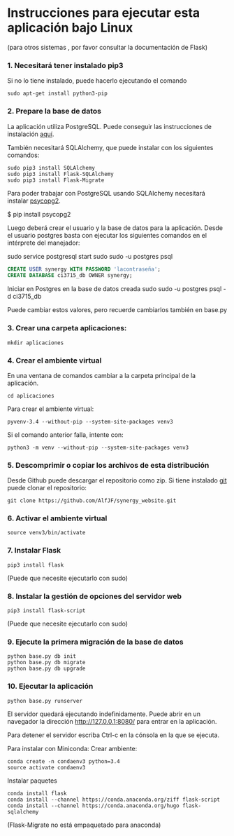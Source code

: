 # Instrucciones para ejecutar esta aplicación bajo Linux
(para otros sistemas , por favor consultar la documentación de Flask)

### 1. Necesitará tener instalado pip3

Si no lo tiene instalado, puede hacerlo ejecutando el comando

    sudo apt-get install python3-pip

### 2. Prepare la base de datos

La aplicación utiliza PostgreSQL. Puede conseguir las instrucciones de
instalación [aquí](http://www.postgresql.org/download/).

También necesitará SQLAlchemy, que puede instalar con los siguientes comandos:

    sudo pip3 install SQLAlchemy
    sudo pip3 install Flask-SQLAlchemy
    sudo pip3 install Flask-Migrate

Para poder trabajar con PostgreSQL usando SQLAlchemy necesitará instalar
[psycopg2](http://initd.org/psycopg/docs/install.html).

$ pip install psycopg2

Luego deberá crear el usuario y la base de datos para la aplicación. Desde el
usuario postgres basta con ejecutar los siguientes comandos en el intérprete
del manejador:

sudo service postgresql start
sudo sudo -u postgres psql

```sql
CREATE USER synergy WITH PASSWORD 'lacontraseña';
CREATE DATABASE ci3715_db OWNER synergy;
```

Iniciar en Postgres en la base de datos creada
sudo sudo -u postgres psql -d ci3715_db

Puede cambiar estos valores, pero recuerde cambiarlos también en base.py

### 3. Crear una carpeta aplicaciones:

    mkdir aplicaciones

### 4. Crear el ambiente virtual

En una ventana de comandos cambiar a la carpeta principal de la aplicación.

    cd aplicaciones

Para crear el ambiente virtual:

    pyvenv-3.4 --without-pip --system-site-packages venv3

Si el comando anterior falla, intente con:

    python3 -m venv --without-pip --system-site-packages venv3

### 5. Descomprimir o copiar los archivos de esta distribución

Desde Github puede descargar el repositorio como zip. Si tiene instalado
[git](https://git-scm.com/) puede clonar el repositorio:

    git clone https://github.com/AlfJF/synergy_website.git

### 6. Activar el ambiente virtual

    source venv3/bin/activate

### 7. Instalar Flask

    pip3 install flask

(Puede que necesite ejecutarlo con sudo)

### 8. Instalar la gestión de opciones del servidor web

    pip3 install flask-script

(Puede que necesite ejecutarlo con sudo)

### 9. Ejecute la primera migración de la base de datos

    python base.py db init
    python base.py db migrate
    python base.py db upgrade

### 10. Ejecutar la aplicación

    python base.py runserver

El servidor quedará ejecutando indefinidamente.
Puede abrir en un navegador la dirección http://127.0.0.1:8080/
para entrar en la aplicación.

Para detener el servidor escriba Ctrl-c en la cónsola en la que se ejecuta.

Para instalar con Miniconda:
Crear ambiente:

    conda create -n condaenv3 python=3.4
    source activate condaenv3

Instalar paquetes

    conda install flask
    conda install --channel https://conda.anaconda.org/ziff flask-script
    conda install --channel https://conda.anaconda.org/hugo flask-sqlalchemy
(Flask-Migrate no está empaquetado para anaconda)
